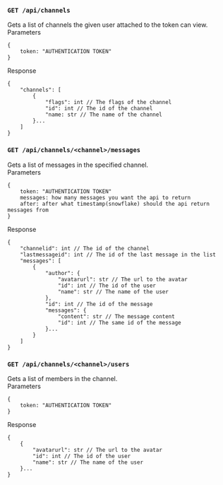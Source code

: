 ### `GET /api/channels`
Gets a list of channels the given user attached to the token can view.  
Parameters
```
{
    token: "AUTHENTICATION TOKEN"
}
```
Response
```
{
    "channels": [
        {
            "flags": int // The flags of the channel
            "id": int // The id of the channel
            "name: str // The name of the channel
        }...
    ]
}
```
### `GET /api/channels/<channel>/messages`
Gets a list of messages in the specified channel.  
Parameters
```
{
    token: "AUTHENTICATION TOKEN"
    messages: how many messages you want the api to return
    after: after what timestamp(snowflake) should the api return messages from
}
```
Response
```
{
    "channelid": int // The id of the channel
    "lastmessageid": int // The id of the last message in the list
    "messages": [
        {
            "author": {
                "avatarurl": str // The url to the avatar
                "id": int // The id of the user
                "name": str // The name of the user
            },
            "id": int // The id of the message 
            "messages": {
                "content": str // The message content
                "id": int // The same id of the message
            }...
        }
    ]
}
```
### `GET /api/channels/<channel>/users`
Gets a list of members in the channel.  
Parameters
```
{
    token: "AUTHENTICATION TOKEN"
}
```
Response
```
{
    {
        "avatarurl": str // The url to the avatar
        "id": int // The id of the user
        "name": str // The name of the user
    }...
}
```